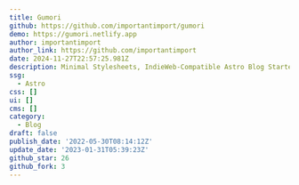 ```yaml
---
title: Gumori
github: https://github.com/importantimport/gumori
demo: https://gumori.netlify.app
author: importantimport
author_link: https://github.com/importantimport
date: 2024-11-27T22:57:25.981Z
description: Minimal Stylesheets, IndieWeb-Compatible Astro Blog Starter.
ssg:
  - Astro
css: []
ui: []
cms: []
category:
  - Blog
draft: false
publish_date: '2022-05-30T08:14:12Z'
update_date: '2023-01-31T05:39:23Z'
github_star: 26
github_fork: 3
---
```

